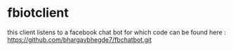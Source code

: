 # fbiotclient

this client listens to a facebook chat bot for which code can be found here : https://github.com/bhargavbhegde7/fbchatbot.git
